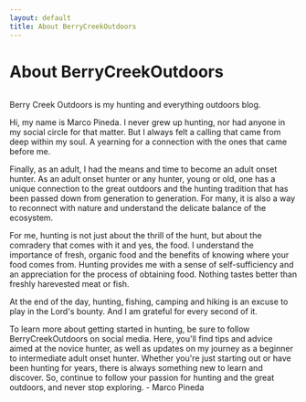 ```yaml
---
layout: default
title: About BerryCreekOutdoors
---
```


<div class="post">
	<h1 class="pageTitle">About BerryCreekOutdoors</h1>
	<img src="{{ '/assets/img/berrycreekoutdoors-sandhillcrane-2021-main.jpg' }}" alt="">
	<p class="intro">
		Berry Creek Outdoors is my hunting and everything outdoors blog.
	</p>
	<p>
		Hi, my name is Marco Pineda. I never grew up hunting, nor had anyone in my social circle for that matter. But I always felt a calling that came from deep within my soul. A yearning for a connection with the ones that came before me.
	</p>
	<p>
		Finally, as an adult, I had the means and time to become an adult onset hunter. As an adult onset hunter or any hunter, young or old, one has a unique connection to the great outdoors and the hunting tradition that has been passed down from generation to generation. For many, it is also a way to reconnect with nature and understand the delicate balance of the ecosystem.
	</p>
	<p>
		For me, hunting is not just about the thrill of the hunt, but about the comradery that comes with it and yes, the food. I understand the importance of fresh, organic food and the benefits of knowing where your food comes from. Hunting provides me with a sense of self-sufficiency and an appreciation for the process of obtaining food. Nothing tastes better than freshly harevested meat or fish. 
	</p>
	<p>
		At the end of the day, hunting, fishing, camping and hiking is an excuse to play in the Lord's bounty. And I am grateful for every second of it.
	</p>
	<p>
		To learn more about getting started in hunting, be sure to follow BerryCreekOutdoors on social media. Here, you'll find tips and advice aimed at the novice hunter, as well as updates on my journey as a beginner to intermediate adult onset hunter. Whether you're just starting out or have been hunting for years, there is always something new to learn and discover. So, continue to follow your passion for hunting and the great outdoors, and never stop exploring. - Marco Pineda
	</p>
</div>
